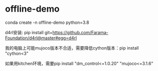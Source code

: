 # offline-demo

conda create -n offline-demo python=3.8

d4rl安装: pip install git+https://github.com/Farama-Foundation/d4rl@master#egg=d4rl

我的电脑上可能mujoco版本不合适，需要降低cython版本：pip install "cython<3"

如果用kitchen环境，需要pip install "dm_control<=1.0.20" "mujoco<=3.1.6"